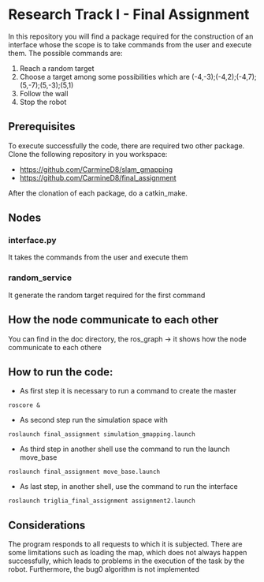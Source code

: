 # Research Track I - Final Assignment

In this repository you will find a package required for the construction of an interface whose the scope is to take commands from the user and execute them. 
The possible commands are:
1) Reach a random target
2) Choose a target among some possibilities which are (-4,-3);(-4,2);(-4,7);(5,-7);(5,-3);(5,1)
3) Follow the wall
4) Stop the robot

## Prerequisites
To execute successfully the code, there are required two other package. Clone the following repository in you workspace:
- https://github.com/CarmineD8/slam_gmapping
- https://github.com/CarmineD8/final_assignment

After the clonation of each package, do a catkin_make. 

## Nodes
### interface.py 

It takes the commands from the user and execute them

### random_service

It generate the random target required for the first command


## How the node communicate to each other

You can find in the doc directory, the ros_graph -> it shows how the node communicate to each othere

## How to run the code:
- As first step it is necessary to run a command to create the master 
```
roscore & 
```
- As second step run the simulation space with
```
roslaunch final_assignment simulation_gmapping.launch
```
- As third step in another shell use the command to run the launch move_base
```
roslaunch final_assignment move_base.launch
```
- As last step, in another shell, use the command to run the interface
```
roslaunch triglia_final_assignment assignment2.launch
```
## Considerations
The program responds to all requests to which it is subjected. There are some limitations such as loading the map, which does not always happen successfully, which leads to problems in the execution of the task by the robot. 
Furthermore, the bug0 algorithm is not implemented


